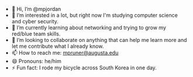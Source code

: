 - 👋 Hi, I’m @mpjordan
- 👀 I’m interested in a lot, but right now I'm studying computer science and cyber security.
- 🌱 I’m currently learning about networking and trying to grow my red/blue team skills.
- 💞️ I’m looking to collaborate on anything that can help me learn more and let me contribute what I already know.
- 📫 How to reach me: mpruner@augusta.edu
- 😄 Pronouns: he/him
- ⚡ Fun fact: I rode my bicycle across South Korea in one day.

<!---
mpjordan/mpjordan is a ✨ special ✨ repository because its `README.md` (this file) appears on your GitHub profile.
You can click the Preview link to take a look at your changes.
--->
